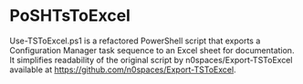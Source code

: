 # PoSHTsToExcel
Use-TSToExcel.ps1 is a refactored PowerShell script that exports a Configuration Manager task sequence to an Excel sheet for documentation. It simplifies readability of the original script by n0spaces/Export-TSToExcel available at https://github.com/n0spaces/Export-TSToExcel.
